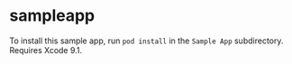 # sampleapp

To install this sample app, run `pod install` in the `Sample App` subdirectory. Requires Xcode 9.1.
